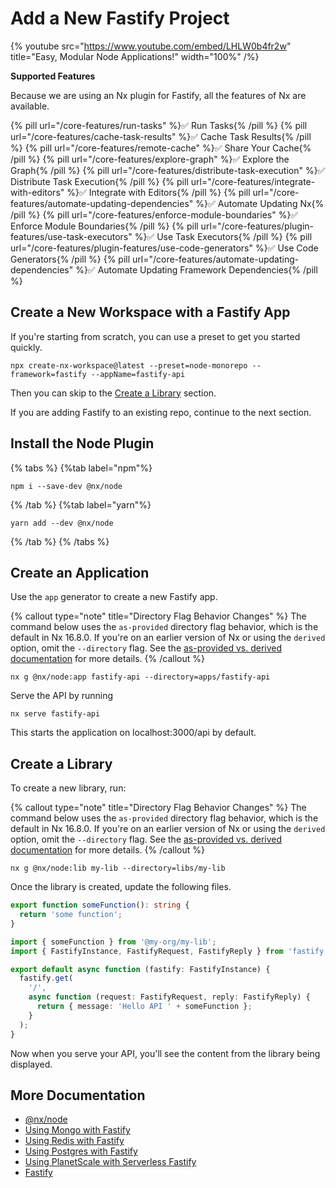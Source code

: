 # Add a New Fastify Project

{% youtube
src="https://www.youtube.com/embed/LHLW0b4fr2w"
title="Easy, Modular Node Applications!"
width="100%" /%}

**Supported Features**

Because we are using an Nx plugin for Fastify, all the features of Nx are available.

{% pill url="/core-features/run-tasks" %}✅ Run Tasks{% /pill %}
{% pill url="/core-features/cache-task-results" %}✅ Cache Task Results{% /pill %}
{% pill url="/core-features/remote-cache" %}✅ Share Your Cache{% /pill %}
{% pill url="/core-features/explore-graph" %}✅ Explore the Graph{% /pill %}
{% pill url="/core-features/distribute-task-execution" %}✅ Distribute Task Execution{% /pill %}
{% pill url="/core-features/integrate-with-editors" %}✅ Integrate with Editors{% /pill %}
{% pill url="/core-features/automate-updating-dependencies" %}✅ Automate Updating Nx{% /pill %}
{% pill url="/core-features/enforce-module-boundaries" %}✅ Enforce Module Boundaries{% /pill %}
{% pill url="/core-features/plugin-features/use-task-executors" %}✅ Use Task Executors{% /pill %}
{% pill url="/core-features/plugin-features/use-code-generators" %}✅ Use Code Generators{% /pill %}
{% pill url="/core-features/automate-updating-dependencies" %}✅ Automate Updating Framework Dependencies{% /pill %}

## Create a New Workspace with a Fastify App

If you're starting from scratch, you can use a preset to get you started quickly.

```shell
npx create-nx-workspace@latest --preset=node-monorepo --framework=fastify --appName=fastify-api
```

Then you can skip to the [Create a Library](#create-a-library) section.

If you are adding Fastify to an existing repo, continue to the next section.

## Install the Node Plugin

{% tabs %}
{%tab label="npm"%}

```shell
npm i --save-dev @nx/node
```

{% /tab %}
{%tab label="yarn"%}

```shell
yarn add --dev @nx/node
```

{% /tab %}
{% /tabs %}

## Create an Application

Use the `app` generator to create a new Fastify app.

{% callout type="note" title="Directory Flag Behavior Changes" %}
The command below uses the `as-provided` directory flag behavior, which is the default in Nx 16.8.0. If you're on an earlier version of Nx or using the `derived` option, omit the `--directory` flag. See the [as-provided vs. derived documentation](/deprecated/as-provided-vs-derived) for more details.
{% /callout %}

```shell
nx g @nx/node:app fastify-api --directory=apps/fastify-api
```

Serve the API by running

```shell
nx serve fastify-api
```

This starts the application on localhost:3000/api by default.

## Create a Library

To create a new library, run:

{% callout type="note" title="Directory Flag Behavior Changes" %}
The command below uses the `as-provided` directory flag behavior, which is the default in Nx 16.8.0. If you're on an earlier version of Nx or using the `derived` option, omit the `--directory` flag. See the [as-provided vs. derived documentation](/deprecated/as-provided-vs-derived) for more details.
{% /callout %}

```shell
nx g @nx/node:lib my-lib --directory=libs/my-lib
```

Once the library is created, update the following files.

```typescript {% fileName="libs/my-lib/src/lib/my-lib.ts" %}
export function someFunction(): string {
  return 'some function';
}
```

```typescript {% fileName="apps/fastify-app/src/app/routes/root.ts" %}
import { someFunction } from '@my-org/my-lib';
import { FastifyInstance, FastifyRequest, FastifyReply } from 'fastify';

export default async function (fastify: FastifyInstance) {
  fastify.get(
    '/',
    async function (request: FastifyRequest, reply: FastifyReply) {
      return { message: 'Hello API ' + someFunction };
    }
  );
}
```

Now when you serve your API, you'll see the content from the library being displayed.

## More Documentation

- [@nx/node](/nx-api/node)
- [Using Mongo with Fastify](/showcase/example-repos/mongo-fastify)
- [Using Redis with Fastify](/showcase/example-repos/redis-fastify)
- [Using Postgres with Fastify](/showcase/example-repos/postgres-fastify)
- [Using PlanetScale with Serverless Fastify](/showcase/example-repos/serverless-fastify-planetscale)
- [Fastify](https://fastify.dev/)
